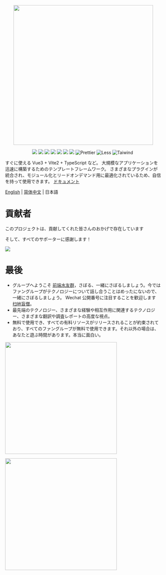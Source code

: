 <div align="center">
    <img src="https://cdn.jsdelivr.net/gh/fonghehe/picture/fast-vue/fast-vue3.jpeg" width="450" />
</div>

<p align="center">
    <img src="https://img.shields.io/badge/-Vue3-34495e?logo=vue.j" />
    <img src="https://img.shields.io/badge/-Vite2.7-646cff?logo=vite&logoColor=white" />
    <img src="https://img.shields.io/badge/-TypeScript-blue?logo=typescript&logoColor=white" />
    <img src="https://img.shields.io/badge/-Pinia-yellow?logo=picpay&logoColor=white" />
    <img src="https://img.shields.io/badge/-ESLint-4b32c3?logo=eslint&logoColor=white" />
    <img src="https://img.shields.io/badge/-pnpm-F69220?logo=pnpm&logoColor=white" />
    <img src="https://img.shields.io/badge/-Axios-008fc7?logo=axios.js&logoColor=white" />
    <img src="https://img.shields.io/badge/-Prettier-ef9421?logo=Prettier&logoColor=white" alt="Prettier">
    <img src="https://img.shields.io/badge/-Less-1D365D?logo=less&logoColor=white" alt="Less">
    <img src="https://img.shields.io/badge/-Tailwind%20CSS-06B6D4?logo=Tailwind%20CSS&logoColor=white" alt="Taiwind">
    <img src="" alt="">
</p>

すぐに使える Vue3 + Vite2 + TypeScript など。 大規模なアプリケーションを迅速に構築するためのテンプレートフレームワーク。 さまざまなプラグインが統合され、モジュール化とリードオンデマンド用に最適化されているため、自信を持って使用できます。 [ドキュメント](https://tobe-fe-dalao.github.io/fast-vue3-site/)

[English](./README-en.md) | [简体中文](./README.md) | 日本語

# 貢献者

このプロジェクトは、貢献してくれた皆さんのおかげで存在しています

そして、すべてのサポーターに感謝します！

<a href="https://github.com/study-vue3/fast-vue3/graphs/contributors">
  <img src="https://contrib.rocks/image?repo=study-vue3/fast-vue3" />
</a>

# 最後

- グループへようこそ [前端水友群](https://link.juejin.cn?target=https%3A%2F%2Fp3-juejin.byteimg.com%2Ftos-cn-i-k3u1fbpfcp%2Ff2747d1a5fcf4d9894e997b140b8a0d8~tplv-k3u1fbpfcp-zoom-1.image 'https://p3-juejin.byteimg.com/tos-cn-i-k3u1fbpfcp/f2747d1a5fcf4d9894e997b140b8a0d8~tplv-k3u1fbpfcp-zoom-1.image')，さぼる、一緒にさぼるしましょう。今ではファングループがテクノロジーについて話し合うことはめったにないので、一緒にさぼるしましょう。 Wechat 公開番号に注目することを歓迎します [扫地盲僧](https://link.juejin.cn?target=https%3A%2F%2Fp3-juejin.byteimg.com%2Ftos-cn-i-k3u1fbpfcp%2Fa08fd56556654baa86975b2a5ba6a8f0~tplv-k3u1fbpfcp-watermark.image%2522 'https://p3-juejin.byteimg.com/tos-cn-i-k3u1fbpfcp/a08fd56556654baa86975b2a5ba6a8f0~tplv-k3u1fbpfcp-watermark.image%22')。
- 最先端のテクノロジー、さまざまな経験や相互作用に関連するテクノロジー、さまざまな翻訳や調査レポートの高度な視点。
- 無料で使用でき、すべての有料リソースがリリースされることが約束されており、すべてのファングループが無料で使用できます。それ以外の場合は、あなたと遊ぶ時間があります。本当に面白い。

<p>
<img width="360" src="https://cdn.jsdelivr.net/gh/MaleWeb/picture/images/techblog/varqun.jpg">
</p>
<p>
<img width="360" src="https://cdn.jsdelivr.net/gh/MaleWeb/picture/images/techblog/扫地盲僧公众号.png">
</p>
